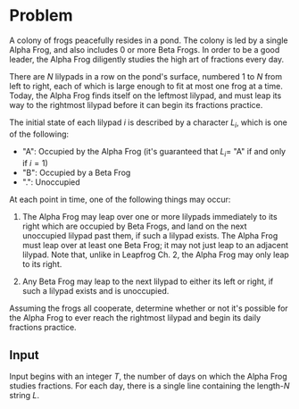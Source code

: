# Problem

A colony of frogs peacefully resides in a pond. The colony is led by a single Alpha Frog, and also includes 0 or more Beta Frogs. In order to be a good leader, the Alpha Frog diligently studies the high art of fractions every day.

There are $N$ lilypads in a row on the pond's surface, numbered $1$ to $N$ from left to right, each of which is large enough to fit at most one frog at a time. Today, the Alpha Frog finds itself on the leftmost lilypad, and must leap its way to the rightmost lilypad before it can begin its fractions practice.

The initial state of each lilypad $i$ is described by a character $L_i$, which is one of the following:

- "A": Occupied by the Alpha Frog (it's guaranteed that $L_i =$ "A" if and only if $i = 1$)
- "B": Occupied by a Beta Frog
- ".": Unoccupied

At each point in time, one of the following things may occur:

1) The Alpha Frog may leap over one or more lilypads immediately to its right which are occupied by Beta Frogs, and land on the next unoccupied lilypad past them, if such a lilypad exists. The Alpha Frog must leap over at least one Beta Frog; it may not just leap to an adjacent lilypad. Note that, unlike in Leapfrog Ch. 2, the Alpha Frog may only leap to its right.

2) Any Beta Frog may leap to the next lilypad to either its left or right, if such a lilypad exists and is unoccupied.

Assuming the frogs all cooperate, determine whether or not it's possible for the Alpha Frog to ever reach the rightmost lilypad and begin its daily fractions practice.

## Input

Input begins with an integer $T$, the number of days on which the Alpha Frog studies fractions. For each day, there is a single line containing the length-$N$ string $L$.
